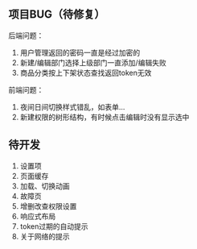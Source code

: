 ## 项目BUG（待修复）
后端问题：
1. 用户管理返回的密码一直是经过加密的
2. 新建/编辑部门选择上级部门一直添加/编辑失败
3. 商品分类按上下架状态查找返回token无效

前端问题：
1. 夜间日间切换样式错乱，如表单...
2. 新建权限的树形结构，有时候点击编辑时没有显示选中


## 待开发
1. 设置项 
2. 页面缓存 
3. 加载、切换动画 
4. 故障页 
5. 增删改查权限设置
6. 响应式布局
7. token过期的自动提示
8. 关于网络的提示
